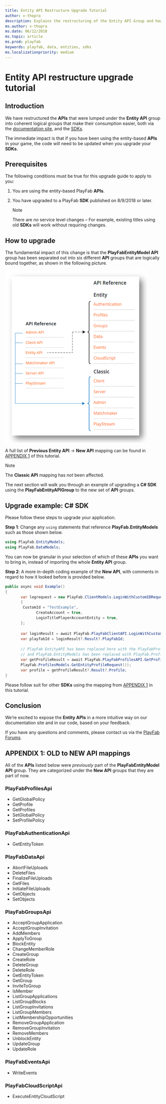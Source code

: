 ```yaml
---
title: Entity API Restructure Upgrade Tutorial
author: v-thopra
description: Explains the restructuring of the Entity API Group and how to change your code accordingly.
ms.author: v-thopra
ms.date: 06/12/2018
ms.topic: article
ms.prod: playfab
keywords: playfab, data, entities, sdks
ms.localizationpriority: medium
---
```


# Entity API restructure upgrade tutorial

## Introduction

We have restructured the **APIs** that were lumped under the **Entity API** group into coherent logical groups that make their consumption easier, both via the [documentation site](../../../api-references/index.md), and the [SDKs](../../../index.md?#pivot=documentation&panel=sdks).

The immediate impact is that if you have been using the entity-based **APIs** in your game, the code will need to be updated when you upgrade your **SDKs**.

## Prerequisites

The following conditions must be true for this upgrade guide to apply to you:

1. You are using the entity-based PlayFab **APIs**.
2. You have upgraded to a PlayFab **SDK** published on 8/9/2018 or later.

   > [!Note]
   > There are *no* service level changes – For example, existing titles using old **SDKs** will work without requiring changes.

## How to upgrade

The fundamental impact of this change is that the **PlayFabEntityModel API** group has been separated out into six different **API** groups that are logically bound together, as shown in the following picture.

![Changes to PlayFabEntityModel API group](media/tutorials/changes-to-playfabentitymodel-api-group.png)

A full list of **Previous Entity API** -> **New API** mapping can be found in [APPENDIX 1](#appendix-1-old-to-new-api-mappings) of this tutorial.

> [!Note]
> The **Classic API** mapping has *not* been affected.

The next section will walk you through an example of upgrading a **C# SDK** using the **PlayFabEntityAPIGroup** to the new set of **API** groups.

## Upgrade example: C# SDK

Please follow these steps to upgrade your application.

**Step 1**: Change any `using` statements that reference **PlayFab.EntityModels** such as those shown below.

```csharp
using PlayFab.EntityModels;
using PlayFab.DataModels;
```

You can now be granular in your selection of which of these **APIs** you want to bring in, instead of importing the whole **Entity API** group.

**Step 2**: A more in-depth coding example of the **New API**, with comments in regard to how it looked before is provided below.

```csharp
public async void Example()
{
       var logrequest = new PlayFab.ClientModels.LoginWithCustomIDRequest
       {
       	CustomId = "TestExample",
              CreateAccount = true,
              LoginTitlePlayerAccountEntity = true,
       };

       var loginResult = await PlayFab.PlayFabClientAPI.LoginWithCustomIDAsync(logrequest);
       var playfabId = loginResult?.Result?.PlayFabId;

       // PlayFab EntityAPI has been replaced here with the PlayFabProfilesAPI
       // and PlayFab.EntityModels has been replaced with PlayFab.ProfileModels
       var getProfileResult = await PlayFab.PlayFabProfilesAPI.GetProfileAsync(new 
       PlayFab.ProfilesModels.GetEntityProfileRequest());
       var profile = getProfileResult?.Result?.Profile;
}
```

Please follow suit for other **SDKs** using the mapping from [APPENDIX 1](#appendix-1-old-to-new-api-mappings) in this tutorial.

## Conclusion

We’re excited to expose the **Entity APIs** in a more intuitive way on our documentation site and in our code, based on your feedback.

If you have any questions and comments, please contact us via the [PlayFab Forums](https://community.playfab.com/index.html).

## APPENDIX 1: OLD to NEW API mappings

All of the **APIs** listed below were *previously* part of the **PlayFabEntityModel API** group. They are categorized under the **New API** groups that they are part of now.

### PlayFabProfilesApi

- GetGlobalPolicy
- GetProfile
- GetProfiles
- SetGlobalPolicy
- SetProfilePolicy  

### PlayFabAuthenticationApi

- GetEntityToken

### PlayFabDataApi

- AbortFileUploads
- DeleteFiles
- FinalizeFileUploads
- GetFiles
- InitiateFileUploads 
- GetObjects
- SetObjects

### PlayFabGroupsApi

- AcceptGroupApplication
- AcceptGroupInvitation
- AddMembers
- ApplyToGroup
- BlockEntity
- ChangeMemberRole
- CreateGroup
- CreateRole
- DeleteGroup
- DeleteRole
- GetEntityToken
- GetGroup
- InviteToGroup
- IsMember
- ListGroupApplications
- ListGroupBlocks
- ListGroupInvitations
- ListGroupMembers
- ListMembershipOpportunities
- RemoveGroupApplication
- RemoveGroupInvitation
- RemoveMembers
- UnblockEntity
- UpdateGroup
- UpdateRole

### PlayFabEventsApi

- WriteEvents

### PlayFabCloudScriptApi

- ExecuteEntityCloudScript
